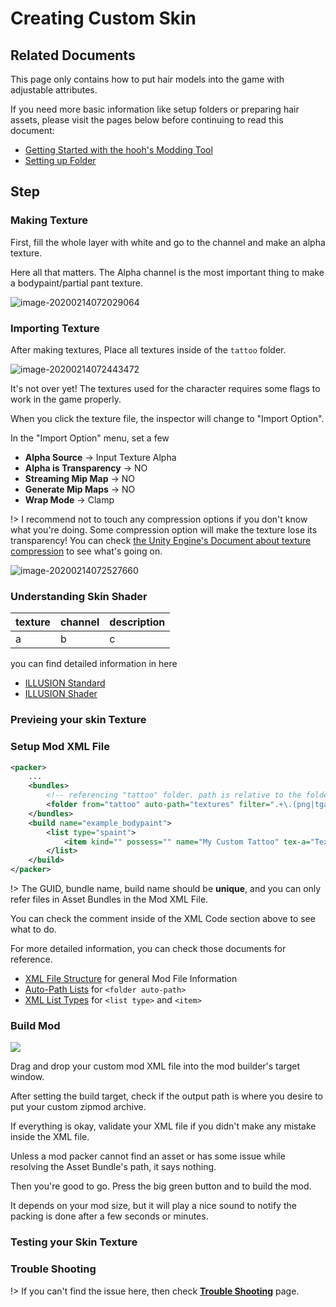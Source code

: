 # Creating Custom Skin

## Related Documents

This page only contains how to put hair models into the game with adjustable attributes.

If you need more basic information like setup folders or preparing hair assets, please visit the pages below before continuing to read this document:

-   [Getting Started with the hooh's Modding Tool](getting_started.md)
-   [Setting up Folder](tutorials/gearing-up.md)

## Step

### Making Texture

First, fill the whole layer with white and go to the channel and make an alpha texture.

Here all that matters. The Alpha channel is the most important thing to make a bodypaint/partial pant texture.

![image-20200214072029064](images\image-20200214072029064.png)

### Importing Texture

After making textures, Place all textures inside of the `tattoo` folder.

![image-20200214072443472](images\image-20200214072443472.png)

It's not over yet! The textures used for the character requires some flags to work in the game properly.

When you click the texture file, the inspector will change to "Import Option".

In the "Import Option" menu, set a few

-   **Alpha Source** → Input Texture Alpha
-   **Alpha is Transparency** → NO
-   **Streaming Mip Map** → NO
-   **Generate Mip Maps** → NO
-   **Wrap Mode** → Clamp

!> I recommend not to touch any compression options if you don't know what you're doing. Some compression option will make the texture lose its transparency! You can check [the Unity Engine's Document about texture compression](https://docs.unity3d.com/Manual/class-TextureImporterOverride.html) to see what's going on.

![image-20200214072527660](images\image-20200214072527660.png)

### Understanding Skin Shader

| texture | channel | description |
| ------- | ------- | ----------- |
| a       | b       | c           |

you can find detailed information in here

-   [ILLUSION Standard](technical/illusion-system.md)
-   [ILLUSION Shader](technical/illusion-shader.md)

### Previeing your skin Texture

### Setup Mod XML File

```xml
<packer>
	...
    <bundles>
    	<!-- referencing "tattoo" folder. path is relative to the folder where mod.xml is present -->
        <folder from="tattoo" auto-path="textures" filter=".+\.(png|tga|tif|psd)"/>
	</bundles>
	<build name="example_bodypaint">
		<list type="spaint">
			<item kind="" possess="" name="My Custom Tattoo" tex-a="TextureName" tex-g="TextureName2" thumb="ThumbnailName"/>
		</list>
	</build>
</packer>
```

!> The GUID, bundle name, build name should be **unique**, and you can only refer files in Asset Bundles in the Mod XML File.

You can check the comment inside of the XML Code section above to see what to do.

For more detailed information, you can check those documents for reference.

-   [XML File Structure](technical/xml-file.md) for general Mod File Information
-   [Auto-Path Lists](technical/autopath-list.md) for `<folder auto-path>`
-   [XML List Types](technical/category-list.md) for `<list type>` and `<item>`

### Build Mod

![](imgs/mod_00.png)

Drag and drop your custom mod XML file into the mod builder's target window.

After setting the build target, check if the output path is where you desire to put your custom zipmod archive.

If everything is okay, validate your XML file if you didn't make any mistake inside the XML file.

Unless a mod packer cannot find an asset or has some issue while resolving the Asset Bundle's path, it says nothing.

Then you're good to go. Press the big green button and to build the mod.

It depends on your mod size, but it will play a nice sound to notify the packing is done after a few seconds or minutes.

### Testing your Skin Texture

### Trouble Shooting

!> If you can't find the issue here, then check [**Trouble Shooting**](tutorials/trouble-shooting.md) page.
